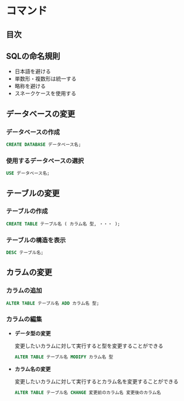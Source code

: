# コマンド

## 目次


## SQLの命名規則
- 日本語を避ける
- 単数形・複数形は統一する
- 略称を避ける
- スネークケースを使用する

## データベースの変更

### データベースの作成
```sql
CREATE DATABASE データベース名;
```

### 使用するデータベースの選択
```sql
USE データベース名;
```

## テーブルの変更

### テーブルの作成
```sql
CREATE TABLE テーブル名 ( カラム名 型, ・・・ );
```

### テーブルの構造を表示
```sql
DESC テーブル名;
```

## カラムの変更

### カラムの追加
```sql
ALTER TABLE テーブル名 ADD カラム名 型;
```

### カラムの編集

- **データ型の変更**

    変更したいカラムに対して実行すると型を変更することができる
    ```sql
    ALTER TABLE テーブル名 MODIFY カラム名 型
    ```

- **カラム名の変更**

    変更したいカラムに対して実行するとカラム名を変更することができる
    ```sql
    ALTER TABLE テーブル名 CHANGE 変更前のカラム名 変更後のカラム名
    ```